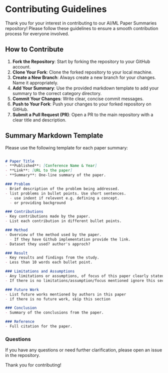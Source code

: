 # Contributing Guidelines

Thank you for your interest in contributing to our AI/ML Paper Summaries repository! Please follow these guidelines to ensure a smooth contribution process for everyone involved.

## How to Contribute

1. **Fork the Repository**: Start by forking the repository to your GitHub account.
2. **Clone Your Fork**: Clone the forked repository to your local machine.
3. **Create a New Branch**: Always create a new branch for your changes. Name it appropriately.
4. **Add Your Summary**: Use the provided markdown template to add your summary to the correct category directory.
5. **Commit Your Changes**: Write clear, concise commit messages.
6. **Push to Your Fork**: Push your changes to your forked repository on GitHub.
7. **Submit a Pull Request (PR)**: Open a PR to the main repository with a clear title and description.

## Summary Markdown Template

Please use the following template for each paper summary:

```markdown

# Paper Title
- **Published**: [Conference Name & Year]
- **Link**: [URL to the paper]
- **Summary**: One-line summary of the paper.

### Problem 
- Brief description of the problem being addressed.
- list problems in bullet points. Use short sentences.
  - use indent if relevent e.g. defining a concept.
  - or providing background

### Contributions
- Key contributions made by the paper.
- List each contribution in different bullet points.

### Method
- Overview of the method used by the paper.
  - If they have Github implementation provide the link.
- Dataset they used? author's approch?

### Result
- Key results and findings from the study.
- Less than 10 words each bullet point.

### Limitations and Assumptions
- Any limitations or assumptions, of focus of this paper clearly stated by authors
- If there is no limitations/assumption/focus mentioned ignore this section.

### Future Work
- List future works mentioned by authors in this paper
- if there is no future work, skip this section

### Conclusion
- Summary of the conclusions from the paper.

### Reference
- Full citation for the paper.

```

### Questions
If you have any questions or need further clarification, please open an issue in the repository.

Thank you for contributing!
